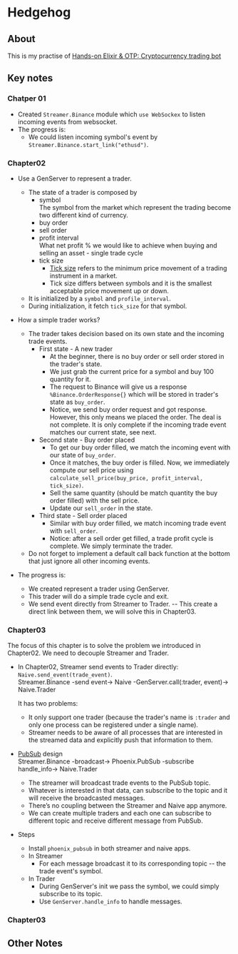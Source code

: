 # Hedgehog

## About

This is my practise of [Hands-on Elixir & OTP: Cryptocurrency trading bot](https://book.elixircryptobot.com/)

## Key notes

### Chatper 01

- Created `Streamer.Binance` module which `use WebSockex` to listen incoming events from websocket.
- The progress is:
  - We could listen incoming symbol's event by `Streamer.Binance.start_link("ethusd")`.

### Chapter02

- Use a GenServer to represent a trader.

  - The state of a trader is composed by
    - symbol \
      The symbol from the market which represent the trading become two different kind of currency.
    - buy order
    - sell order
    - profit interval \
      What net profit % we would like to achieve when buying and selling an asset - single trade cycle
    - tick size
      - [Tick size](https://www.investopedia.com/terms/t/tick-size.asp) refers to the minimum price movement of a trading instrument in a market.
      - Tick size differs between symbols and it is the smallest acceptable price movement up or down.
  - It is initialized by a `symbol` and `profile_interval`.
  - During initialization, it fetch `tick_size` for that symbol.

- How a simple trader works?

  - The trader takes decision based on its own state and the incoming trade events.
    - First state - A new trader
      - At the beginner, there is no buy order or sell order stored in the trader's state.
      - We just grab the current price for a symbol and buy 100 quantity for it.
      - The request to Binance will give us a response `%Binance.OrderResponse{}` which will be stored in trader's state as `buy_order`.
      - Notice, we send buy order request and got response. However, this only means we placed the order. The deal is not complete. It is only complete if the incoming trade event matches our current state, see next.
    - Second state - Buy order placed
      - To get our buy order filled, we match the incoming event with our state of `buy_order`.
      - Once it matches, the buy order is filled. Now, we immediately compute our sell price using `calculate_sell_price(buy_price, profit_interval, tick_size)`.
      - Sell the same quantity (should be match quantity the buy order filled) with the sell price.
      - Update our `sell_order` in the state.
    - Third state - Sell order placed
      - Similar with buy order filled, we match incoming trade event with `sell_order`.
      - Notice: after a sell order get filled, a trade profit cycle is complete. We simply terminate the trader.
  - Do not forget to implement a default call back function at the bottom that just ignore all other incoming events.

- The progress is:
  - We created represent a trader using GenServer.
  - This trader will do a simple trade cycle and exit.
  - We send event directly from Streamer to Trader. -- This create a direct link between them, we will solve this in Chapter03.

### Chapter03

The focus of this chapter is to solve the problem we introduced in Chapter02. We need to decouple Streamer and Trader.

- In Chapter02, Streamer send events to Trader directly: `Naive.send_event(trade_event)`. \
  Streamer.Binance -send event-> Naive -GenServer.call(:trader, event)-> Naive.Trader

  It has two problems:

  - It only support one trader (because the trader's name is `:trader` and only one process can be registered under a single name).
  - Streamer needs to be aware of all processes that are interested in the streamed data and explicitly push that information to them.

- [PubSub](https://hexdocs.pm/phoenix_pubsub/Phoenix.PubSub.html) design \
  Streamer.Binance -broadcast-> Phoenix.PubSub -subscribe handle_info-> Naive.Trader

  - The streamer will broadcast trade events to the PubSub topic.
  - Whatever is interested in that data, can subscribe to the topic and it will receive the broadcasted messages.
  - There’s no coupling between the Streamer and Naive app anymore.
  - We can create multiple traders and each one can subscribe to different topic and receive different message from PubSub.

- Steps
  - Install `phoenix_pubsub` in both streamer and naive apps.
  - In Streamer
    - For each message broadcast it to its corresponding topic -- the trade event's symbol.
  - In Trader
    - During GenServer's init we pass the symbol, we could simply subscribe to its topic.
    - Use `GenServer.handle_info` to handle messages.

### Chapter03

## Other Notes
